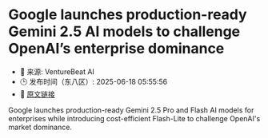 # Google launches production-ready Gemini 2.5 AI models to challenge OpenAI’s enterprise dominance
- 📅 来源: VentureBeat AI
- 🕒 发布时间（东八区）: 2025-06-18 05:55:56
- 🔗 [原文链接](https://venturebeat.com/ai/google-launches-production-ready-gemini-2-5-ai-models-to-challenge-openais-enterprise-dominance/)

Google launches production-ready Gemini 2.5 Pro and Flash AI models for enterprises while introducing cost-efficient Flash-Lite to challenge OpenAI's market dominance.